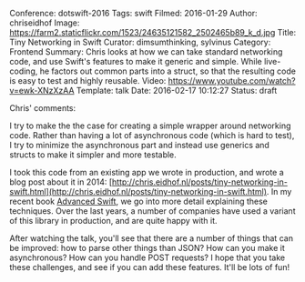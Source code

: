 Conference: dotswift-2016
Tags: swift
Filmed: 2016-01-29
Author: chriseidhof
Image: https://farm2.staticflickr.com/1523/24635121582_2502465b89_k_d.jpg
Title: Tiny Networking in Swift
Curator: dimsumthinking, sylvinus
Category: Frontend
Summary: Chris looks at how we can take standard networking code, and use Swift's features to make it generic and simple. While live-coding, he factors out common parts into a struct, so that the resulting code is easy to test and highly reusable.
Video: https://www.youtube.com/watch?v=ewk-XNzXzAA
Template: talk
Date: 2016-02-17 10:12:27
Status: draft

Chris' comments:

I try to make the the case for creating a simple wrapper around networking code. Rather than having a lot of asynchronous code (which is hard to test), I try to minimize the asynchronous part and instead use generics and structs to make it simpler and more testable.

I took this code from an existing app we wrote in production, and wrote a blog post about it in 2014: [http://chris.eidhof.nl/posts/tiny-networking-in-swift.html](http://chris.eidhof.nl/posts/tiny-networking-in-swift.html). In my recent book [Advanced Swift](https://www.objc.io/books/advanced-swift/), we go into more detail explaining these techniques. Over the last years, a number of companies have used a variant of this library in production, and are quite happy with it.

After watching the talk, you'll see that there are a number of things that can be improved: how to parse other things than JSON? How can you make it asynchronous? How can you handle POST requests? I hope that you take these challenges, and see if you can add these features. It'll be lots of fun!
